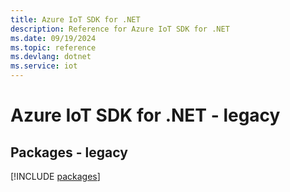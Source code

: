 ```yaml
---
title: Azure IoT SDK for .NET
description: Reference for Azure IoT SDK for .NET
ms.date: 09/19/2024
ms.topic: reference
ms.devlang: dotnet
ms.service: iot
---
```

# Azure IoT SDK for .NET - legacy
## Packages - legacy
[!INCLUDE [packages](iot-index.md)]
